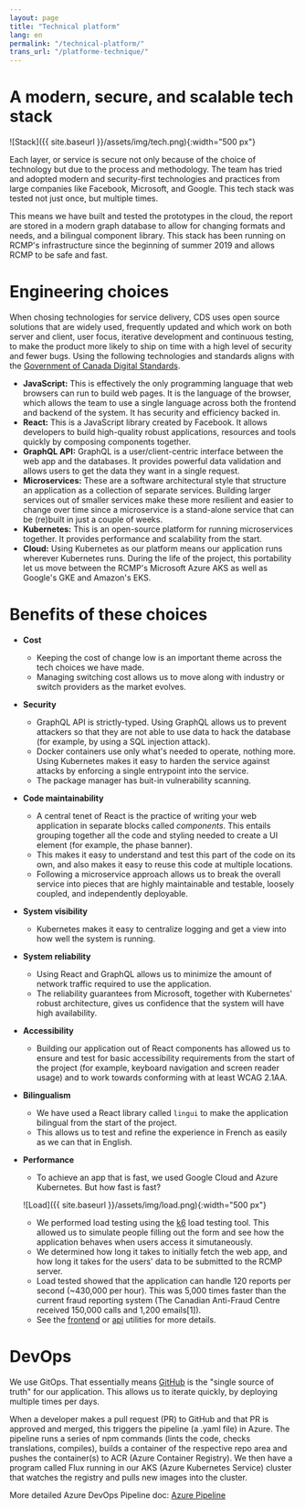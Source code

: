 ```yaml
---
layout: page
title: "Technical platform"
lang: en
permalink: "/technical-platform/"
trans_url: "/platforme-technique/"
---
```


# A modern, secure, and scalable tech stack

![Stack]({{ site.baseurl }}/assets/img/tech.png){:width="500 px"}

Each layer, or service is secure not only because of the choice of technology but due to the process and methodology. The team has tried and adopted modern and security-first technologies and practices from large companies like Facebook, Microsoft, and Google. This tech stack was tested not just once, but multiple times.

This means we have built and tested the prototypes in the cloud, the report are stored in a modern graph database to allow for changing formats and needs, and a bilingual component library. This stack has been running on RCMP's infrastructure since the beginning of summer 2019 and allows RCMP to be safe and fast.

# Engineering choices

When chosing technologies for service delivery, CDS uses open source solutions that are widely used, frequently updated and which work on both server and client, user focus, iterative development and continuous testing, to make the product more likely to ship on time with a high level of security and fewer bugs. Using the following technologies and standards aligns with the [Government of Canada Digital Standards](https://www.canada.ca/en/government/system/digital-government/government-canada-digital-standards.html).

- **JavaScript:** This is effectively the only programming language that web browsers can  run to build web pages. It is the language of the browser, which allows the team to use a single language across both the frontend and backend of the system. It has security and efficiency backed in.
- **React:** This is a JavaScript library created by Facebook. It allows developers to build high-quality robust applications, resources and tools quickly by composing components together.
- **GraphQL API:** GraphQL is a user/client-centric interface between the web app and the databases. It provides powerful data validation and allows users to get the data they want in a single request.
- **Microservices:** These are a software architectural style that structure an application as a collection of separate services. Building larger services out of smaller services make these more resilient and easier to change over time since a microservice is a stand-alone service that can be (re)built in just a couple of weeks.
- **Kubernetes:** This is an open-source platform for running microservices together. It provides performance and scalability from the start. 
- **Cloud:** Using Kubernetes as our platform means our application runs wherever Kubernetes runs. During the life of the project, this portability let us move between the RCMP's Microsoft Azure AKS as well as Google's GKE and Amazon's EKS.

# Benefits of these choices

<script>
      var data = [
        ['Observability', 'Kubernetes', 100, 100],
        ['Observability', 'Istio', 100, 100],
        ['Security', 'GraphQL', 100, 100],
        ['Security', 'Flux', 100, 100],
        ['Determinism', 'Flux', 100, 100],
        ['Determinism', 'Emotion', 100, 100],
        ['Determinism', 'React', 100, 100],
        ['Determinism', 'Kubernetes', 100, 100],
        ['Developer Velocity', 'Flux', 100, 100],
        ['Observability', 'Flux', 100, 100],
        ['Observability', 'Google Cloud', 100, 100],
        ['Security', 'Docker', 100, 100],
        ['Security', 'React', 100, 100],
        ['Security', 'Istio', 100, 100],
        ['Security', 'npm', 100, 100],
        ['Observability', 'GraphQL', 100, 100],
        ['Robustness', 'Kubernetes', 100, 100],
        ['Robustness', 'Istio', 100, 100],
        ['Robustness', 'Progressive Web App', 100, 100],
        ['Mobile friendly', 'Progressive Web App', 100, 100],
        ['Mobile friendly', 'GraphQL', 100, 100],
        ['Automation friendly', 'GraphQL', 100, 100],
        ['Automation friendly', 'Github', 100, 100],
        ['Automation friendly', 'Kubernetes', 100, 100],
        ['Automation friendly', 'Sealed Secrets', 100, 100],
        ['Scalability', 'Kubernetes', 100, 100],
        ['Scalability', 'Docker', 100, 100],
        ['Scalability', 'Microservices', 100, 100],
        ['Scalability', 'ArangoDB', 100, 100],
        ['Scalability', 'Google Cloud', 100, 100],
        ['Performance', 'Kubernetes', 100, 100],
        ['Performance', 'ArangoDB', 100, 100],
        ['Performance', 'Emotion', 100, 100],
        ['Performance', 'Google Cloud', 100, 100],
        ['Extensible', 'Kubernetes', 100, 100],
        ['Developer Velocity', 'React', 100, 100],
        ['Developer Velocity', 'GraphQL', 100, 100],
        ['Developer Velocity', 'ArangoDB', 100, 100],
        ['Developer Velocity', 'Github', 100, 100],
        ['Developer Velocity', 'Google Cloud', 100, 100],
        ['Developer Velocity', 'Javascript', 100, 100],
        ['Developer Velocity', 'Emotion', 100, 100],
        ['Developer Velocity', 'npm', 100, 100],
        ['Cloud Native', 'Microservices', 100, 100],
        ['Cloud Native', 'Docker', 100, 100],
        ['Cloud Native', 'Kubernetes', 100, 100],
        ['Composability', 'React', 100, 100],
        ['Composability', 'GraphQL', 100, 100],
        ['Composability', 'Docker', 100, 100],
        ['Composability', 'Microservices', 100, 100],
        ['Composability', 'Emotion', 100, 100],
        ['Security', 'Javascript', 100, 100],
        ['Security', 'Google Cloud', 100, 100],
        ['Security', 'Sealed Secrets', 100, 100],
        ['Maintainability', 'Docker', 100, 100],
        ['Maintainability', 'React', 100, 100],
        ['Maintainability', 'Microservices', 100, 100],
        ['Maintainability', 'Emotion', 100, 100],
        ['Accessibility', 'React', 100, 100],
        ['Accessibility', 'Reach Router', 100, 100],
        ['Testability', 'React', 100, 100],
        ['Testability', 'Jest', 100, 100],
        ['Testability', 'GraphQL', 100, 100],
        ['Reproducibility', 'Flux', 100, 100],
        ['Reproducibility', 'Github', 100, 100],
        ['Reproducibility', 'Docker', 100, 100],
        ['Reproducibility', 'Sealed Secrets', 100, 100],
        ['High Leverage', 'Javascript', 100, 100],
        ['High Leverage', 'ArangoDB', 100, 100],
        ['High Leverage', 'Kubernetes', 100, 100],
        ['High Leverage', 'Microservices', 100, 100],
        ['High Leverage', 'Emotion', 100, 100],
        ['High Leverage', 'Docker', 100, 100],
        ['High Leverage', 'GraphQL', 100, 100],
        ['High Leverage', 'React', 100, 100],
        ['High Leverage', 'Jest', 100, 100],
        ['Portability', 'Kubernetes', 100, 100],
        ['Portability', 'Docker', 100, 100],
      ]
      var color = {
        Security: '#3366CC',
        Observability: '#DC3912',
        'Developer Velocity': '#FF9900',
        Robustness: '#109618',
        'Cloud Native': '#bbc8ca',
        Performance: '#8ab9b5',
        Composability: '#e76f51',
        Extensible: '#de639a',
        Flexibility: '#5b9279',
        Scalability: '#704e2e',
        Maintainability: '#931f1d',
        'High Leverage': '#273c2c',
        Reproducibility: '#531cb3',
        Accessibility: '#944bbb',
        Portability: '#cbaa49',
        Testability: '#a2999e',
        Determinism: '#0d3b66',
        'Mobile friendly': '#119da4',
        'Automation friendly': '#7fd1b9',
      }
      var svg = d3
        .selectAll('#graph')
        .append('svg')
        .attr('width', 960)
        .attr('height', 800)
      var g = svg.append('g').attr('transform', 'translate(200,50)')
      var bp = viz
        .bP()
        .data(data)
        .min(12)
        .pad(4)
        .height(600)
        .width(500)
        .barSize(35)
        .fill(d => color[d.primary])
      g.call(bp)
      g.selectAll('.mainBars')
        .on('mouseover', mouseover)
        .on('mouseout', mouseout)
      g.selectAll('.mainBars')
        .append('text')
        .attr('class', 'label')
        .attr('x', d => (d.part == 'primary' ? -30 : 30))
        .attr('y', d => +6)
        .text(d => d.key)
        .attr('text-anchor', d => (d.part == 'primary' ? 'end' : 'start'))
      function mouseover(d) {
        bp.mouseover(d)
        g.selectAll('.mainBars')
          .select('.perc')
          .text(function(d) {
            return d3.format('0.0%')(d.percent)
          })
      }
      function mouseout(d) {
        bp.mouseout(d)
        g.selectAll('.mainBars')
          .select('.perc')
          .text(function(d) {
            return d3.format('0.0%')(d.percent)
          })
      }
      d3.select(self.frameElement).style('height', '800px')
    </script>


- **Cost**
  - Keeping the cost of change low is an important theme across the tech choices we have made.
  - Managing switching cost allows us to move along with industry or switch providers as the market evolves.

- **Security**
  - GraphQL API is strictly-typed. Using GraphQL allows us to prevent attackers so that they are not able to use data to hack the database (for example, by using a SQL injection attack).
  - Docker containers use only what's needed to operate, nothing more. Using Kubernetes makes it easy to harden the service against attacks by enforcing a single entrypoint into the service.
  - The package manager has buit-in vulnerability scanning.

- **Code maintainability**
  - A central tenet of React is the practice of writing your web application in separate blocks called _components_. This entails grouping together all the code and styling needed to create a UI element (for example, the phase banner).
  - This makes it easy to understand and test this part of the code on its own, and also makes it easy to reuse this code at multiple locations.
  - Following a microservice approach allows us to break the overall service into pieces that are highly maintainable and testable, loosely coupled, and independently deployable.

- **System visibility**
  - Kubernetes makes it easy to centralize logging and get a view into how well the system is running.

- **System reliability**
  - Using React and GraphQL allows us to minimize the amount of network traffic required to use the application.
  - The reliability guarantees from Microsoft, together with Kubernetes' robust architecture, gives us confidence that the system will have high availability.

- **Accessibility**
  - Building our application out of React components has allowed us to ensure and test for basic accessibility requirements from the start of the project (for example, keyboard navigation and screen reader usage) and to work towards conforming with at least WCAG 2.1AA.

- **Bilingualism**
  - We have used a React library called `lingui` to make the application bilingual from the start of the project.
  - This allows us to test and refine the experience in French as easily as we can that in English.
  
- **Performance**
  - To achieve an app that is fast, we used Google Cloud and Azure Kubernetes. But how fast is fast?
  
   ![Load]({{ site.baseurl }}/assets/img/load.png){:width="500 px"}
   
  - We performed load testing using the [k6](https://docs.k6.io) load testing tool. This allowed us to simulate people filling out the form and see how the application behaves when users access it simutaneously. 
  - We determined how long it takes to initially fetch the web app, and how long it takes for the users' data to be submitted to the RCMP server. 
  - Load tested showed that the application can handle 120 reports per second (~430,000 per hour). This was 5,000 times faster than the current fraud reporting system (The Canadian Anti-Fraud Centre received 150,000 calls and 1,200 emails[1]). 
  - See the [frontend](https://github.com/cds-snc/report-a-cybercrime/blob/master/frontend/utils/loadTesting.js) or [api](https://github.com/cds-snc/report-a-cybercrime/blob/master/api/utils/loadTesting.js) utilities for more details.
  
# DevOps

We use GitOps. That essentially means [GitHub](https://github.com/cds-snc/report-a-cybercrime) is the "single source of truth" for our application. This allows us to iterate quickly, by deploying multiple times per days.

When a developer makes a pull request (PR) to GitHub and that PR is approved and merged, this triggers the pipeline (a .yaml file) in Azure. The pipeline runs a series of npm commands (lints the code, checks translations, compiles), builds a container of the respective repo area and pushes the container(s) to ACR (Azure Container Registry). We then have a program called Flux running in our AKS (Azure Kubernetes Service) cluster that watches the registry and pulls new images into the cluster.

More detailed Azure DevOps Pipeline doc: [Azure Pipeline](../assets/docs/azure-pipeline.pdf)

